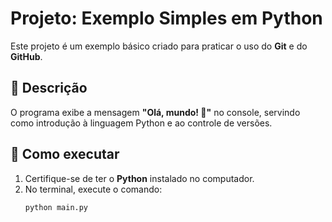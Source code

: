 # Projeto: Exemplo Simples em Python

Este projeto é um exemplo básico criado para praticar o uso do **Git** e do **GitHub**.

## 📄 Descrição
O programa exibe a mensagem **"Olá, mundo! 👋"** no console, servindo como introdução à linguagem Python e ao controle de versões.

## 🚀 Como executar
1. Certifique-se de ter o **Python** instalado no computador.  
2. No terminal, execute o comando:
   ```bash
   python main.py
